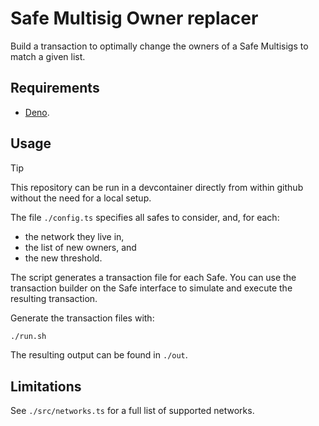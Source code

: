 # Safe Multisig Owner replacer

Build a transaction to optimally change the owners of a Safe Multisigs to match a given list.

## Requirements

- [Deno](https://deno.com/).

## Usage

> [!TIP]
> This repository can be run in a devcontainer directly from within github without the need for a local setup.

The file `./config.ts` specifies all safes to consider, and, for each:
- the network they live in,
- the list of new owners, and
- the new threshold.

The script generates a transaction file for each Safe.
You can use the transaction builder on the Safe interface to simulate and execute the resulting transaction.

Generate the transaction files with:

```sh
./run.sh
```

The resulting output can be found in `./out`.

## Limitations

See `./src/networks.ts` for a full list of supported networks.
